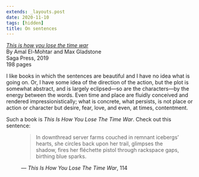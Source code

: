 ```yaml
---
extends: _layouts.post
date: 2020-11-10
tags: [hidden]
title: On sentences
---
```


<p class="smaller" itemscope itemtype="https://schema.org/Book" itemid="https://www.worldcat.org/title/this-is-how-you-lose-the-time-war/oclc/1033576552">
<cite itemprop="name"><a href="https://www.worldcat.org/title/this-is-how-you-lose-the-time-war/oclc/1033576552">This is how you lose the time war</a></cite><br>
By <span itemprop="author">Amal El-Mohtar</span>
and <span itemprop="author">Max Gladstone</span><br>
Saga Press, <time itemprop="datePublished" datetime="2019">2019</time><br>
<span itemprop="numberOfPages">198</span> pages
<meta itemprop="isbn" content="9781534430990">
</p>

I like books in which the sentences are beautiful and I have no idea
what is going on.<!-- FOLD --> Or, I have some idea of the direction of the action,
but the plot is somewhat abstract, and is largely eclipsed—so are the
characters—by the energy between the words. Even time and place are
fluidly conceived and rendered impressionistically; what is concrete,
what persists, is not place or action or character but desire, fear,
love, and even, at times, contentment.

Such a book is <cite>This Is How You Lose The Time War</cite>. Check out
this sentence:

<figure>

> In downthread server farms couched in remnant icebergs’ hearts, she
> circles back upon her trail, glimpses the shadow, fires her fléchette
> pistol through rackspace gaps, birthing blue sparks.

<figcaption>— <cite>This Is How You Lose The Time War</cite>,
114</figcaption>

</figure>
